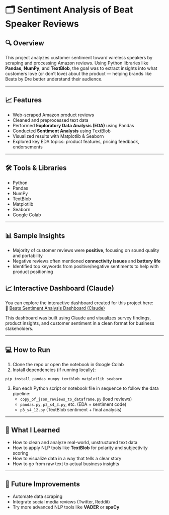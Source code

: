 # 🗂️ Sentiment Analysis of Beat Speaker Reviews

## 🔍 Overview  
This project analyzes customer sentiment toward wireless speakers by scraping and processing Amazon reviews. Using Python libraries like **Pandas**, **NumPy**, and **TextBlob**, the goal was to extract insights into what customers love (or don’t love) about the product — helping brands like Beats by Dre better understand their audience.

---

## 📈 Features  
- Web-scraped Amazon product reviews  
- Cleaned and preprocessed text data  
- Performed **Exploratory Data Analysis (EDA)** using Pandas  
- Conducted **Sentiment Analysis** using TextBlob  
- Visualized results with Matplotlib & Seaborn  
- Explored key EDA topics: product features, pricing feedback, endorsements

---

## 🛠️ Tools & Libraries  
- Python  
- Pandas  
- NumPy  
- TextBlob  
- Matplotlib  
- Seaborn  
- Google Colab

---

## 📊 Sample Insights  
- Majority of customer reviews were **positive**, focusing on sound quality and portability  
- Negative reviews often mentioned **connectivity issues** and **battery life**  
- Identified top keywords from positive/negative sentiments to help with product positioning

## 📈 Interactive Dashboard (Claude)

You can explore the interactive dashboard created for this project here:  
🔗 [Beats Sentiment Analysis Dashboard (Claude)](https://claude.site/artifacts/b37fc175-d897-4612-b84d-7080c066fee8)

This dashboard was built using Claude and visualizes survey findings, product insights, and customer sentiment in a clean format for business stakeholders.

---

## 💻 How to Run
1. Clone the repo or open the notebook in Google Colab  
2. Install dependencies (if running locally):  

```
pip install pandas numpy textblob matplotlib seaborn
``` 

3. Run each Python script or notebook file in sequence to follow the data pipeline:
   - `copy_of_json_reviews_to_dataframe.py` (load reviews)
   - `pandas.py`, `p3_s4_3.py`, etc. (EDA + sentiment code)
   - `p3_s4_12.py` (TextBlob sentiment + final analysis)

---

## 📌 What I Learned  
- How to clean and analyze real-world, unstructured text data  
- How to apply NLP tools like **TextBlob** for polarity and subjectivity scoring  
- How to visualize data in a way that tells a clear story  
- How to go from raw text to actual business insights

---

## 🚀 Future Improvements  
- Automate data scraping  
- Integrate social media reviews (Twitter, Reddit)  
- Try more advanced NLP tools like **VADER** or **spaCy**



 
